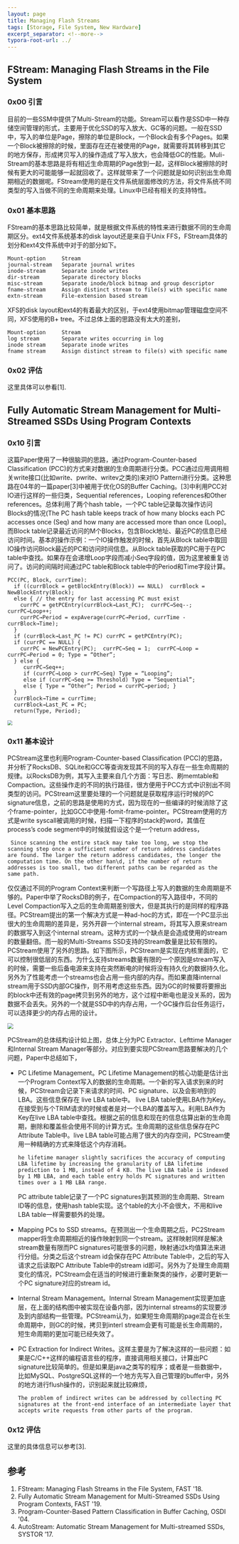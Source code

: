 ```yaml
---
layout: page
title: Managing Flash Streams
tags: [Storage, File System, New Hardware]
excerpt_separator: <!--more-->
typora-root-url: ../
---
```


## FStream: Managing Flash Streams in the File System

### 0x00 引言

 目前的一些SSM中提供了Multi-Stream的功能。Stream可以看作是SSD中一种存储空间管理的形式，主要用于优化SSD的写入放大、GC等的问题。一般在SSD中，写入的单位是Page，擦除的单位是Block，一个Block会有多个Pages。如果一个Block被擦除的时候，里面存在还在被使用的Page，就需要将其转移到其它的地方保存，形成拷贝写入的操作造成了写入放大，也会降低GC的性能。Muli-Stream的基本思路是将有相近生命周期的Page放到一起，这样Block被擦除的时候有更大的可能能够一起就回收了。这样就带来了一个问题就是如何识别出生命周期相近的数据呢。FStream使用的是在文件系统层面修改的方法，将文件系统不同类型的写入当做不同的生命周期来处理。Linux中已经有相关的支持特性。

### 0x01 基本思路

 FStream的基本思路比较简单，就是根据文件系统的特性来进行数据不同的生命周期区分。ext4文件系统基本的disk layout还是来自于Unix FFS，FStream具体的划分和ext4文件系统中对于的部分如下。

```
Mount-option     Stream
journal-stream   Separate journal writes
inode-stream     Separate inode writes
dir-stream       Separate directory blocks
misc-stream      Separate inode/block bitmap and group descriptor
fname-stream     Assign distinct stream to file(s) with specific name
extn-stream      File-extension based stream
```

XFS的disk layout和ext4的有着最大的区别，于ext4使用bitmap管理磁盘空间不同，XFS使用的B+ tree。不过总体上面的思路没有太大的差别，

```
Mount-option     Stream
log stream       Separate writes occurring in log
inode stream     Separate inode writes
fname stream     Assign distinct stream to file(s) with specific name
```

### 0x02 评估

  这里具体可以参看[1].

## Fully Automatic Stream Management for Multi-Streamed SSDs Using Program Contexts

### 0x10 引言

   这篇Paper使用了一种很脑洞的思路，通过Program-Counter-based Classification (PCC)的方式来对数据的生命周期进行分类。PCC通过应用调用相关write接口(比如write、pwrite、writev之类的)来对IO Pattern进行分类。这种思路在04年的一篇paper[3]中被用于优化OS的Buffer Caching。[3]中利用PCC对IO进行这样的一些归类，Sequential references，Looping references和Other references。总体利用了两个hash table，一个PC table记录每次操作访问Blocks的情况(The PC hash table keeps track of how many blocks each PC accesses once (Seq) and how many are accessed more than once (Loop)。而Block table记录最近访问的M个Blocks，包含Block地址、最近PC的信息已经访问时间。基本的操作示例：一个IO操作触发的时候，首先从Block table中取回IO操作访问Block最近的PC和访问时间信息。从Block table获取的PC用于在PC table中查找。如果存在会递增Loop字段而减小Seq字段的值，因为这里被重复访问了。访问的间隔时间通过PC table和Block table中的Period和Time字段计算。

```
PCC(PC, Block, currTime):
  if ((currBlock = getBlockEntry(Block)) == NULL)  currBlock = NewBlockEntry(Block);
  else { // the entry for last accessing PC must exist 
    currPC = getPCEntry(currBlock→Last_PC);  currPC→Seq--; currPC→Loop++;
    currPC→Period = expAverage(currPC→Period, currTime - currBlock→Time);
  }
  if (currBlock→Last_PC != PC) currPC = getPCEntry(PC); 
  if (currPC == NULL) {
    currPC = NewPCEntry(PC);  currPC→Seq = 1;  currPC→Loop = currPC→Period = 0; Type = “Other”;
  } else {
     currPC→Seq++;
     if (currPC→Loop > currPC→Seq) Type = “Looping”;
     else if (currPC→Seq >= Threshold) Type = “Sequential”; 
     else { Type = “Other”; Period = currPC→period; }
  }
  currBlock→Time = currTime; 
  currBlock→Last_PC = PC;
  return(Type, Period);
```

<img src="/assets/png/pcc-buffer-arch.png" style="zoom:67%;" />

### 0x11 基本设计

 PCStream这里也利用Program-Counter-based Classification (PCC)的思路，并分析了RocksDB、SQLite和GCC等查询发现其不同的写入存在一些生命周期的规律。以RocksDB为例，其写入主要来自几个方面：写日志、刷memtable和Compaction。这些操作走的不同的执行路径，很方便用于PCC方式中识别出不同类型的访问。PCStream这里要处理的一个问题就是获取程序运行时候的PC signature信息，之前的思路是使用的方式，因为现在的一些编译的时候消除了这个frame-pointer，比如GCC中使用-fomit-frame-pointer。PCStream使用的方式是write syscall被调用的时候，扫描一下程序的stack的word，其值在 process’s code segment中的时候就假设这个是一个return address，

```
 Since scanning the entire stack may take too long, we stop the scanning step once a sufficient number of return address candidates are found. The larger the return address candidates, the longer the computation time. On the other han\d, if the number of return addresses is too small, two different paths can be regarded as the same path.
```

 仅仅通过不同的Program Context来判断一个写路径上写入的数据的生命周期是不够的。Paper中举了RocksDB的例子，在Compaction的写入路径中，不同的Level Compaction写入之后的生命周期差别很大，但是其执行的是同样的程序路径。PCStream提出的第一个解决方式是一种ad-hoc的方式，即在一个PC显示出很大的生命周期的差异是，另外开辟一个internal stream，将其写入原来stream的数据写入到这个internal stream。这种方式的一个缺点是会造成使用的stream的数量翻倍。而一般的Multi-Streams SSD支持的Stream数量是比较有限的。PCStream使用了另外的思路。如下图所示，PCStream是实现在内核里面的，它可以控制很低层的东西。为什么支持streams数量有限的一个原因是stream写入的时候，需要一些后备电源来支持在突然断电的时候将没有持久化的数据持久化。另外为了性能考虑一个streams也会占用一些内部的内存。而如果直降internal stream用于SSD内部GC操作，则不用考虑这些东西。因为GC的时候要将要擦出的block中还有效的page拷贝到另外的地方，这个过程中断电也是没关系的，因为数据不会丢失。另外的一个就是SSD中的内存占用，一个GC操作后台任务运行，可以选择更少的内存占用的设计。

<img src="/assets/png/pcstream-arch.png" style="zoom:80%;" />

PCStream的总体结构设计如上图，总体上分为PC Extractor、Lefttime Manager和Internal Stream Manager等部分。对应到要实现PCStream思路要解决的几个问题，Paper中总结如下，

* PC Lifetime Management。PC Lifetime Management的核心功能是估计出一个Program Context写入的数据的生命周期。一个新的写入请求到来的时候，PCStream会记录下来请求的时间、PC signature、以及会影响到的LBA。这些信息保存在 live LBA table中。 live LBA table使用LBA作为Key。在接受到与个TRIM请求的时候或者是对一个LBA的覆盖写入。利用LBA作为Key在live LBA table中查找。根据之前的信息和现在的信息估算出新的生命周期，删除和覆盖些会使用不同的计算方式。生命周期的这些信息保存在PC Attribute Table中。live LBA table可能占用了很大的内存空间，PCStream使用一种精确的方式来降低这个内存消耗。

  ```
  he lifetime manager slightly sacrifices the accuracy of computing LBA lifetime by increasing the granularity of LBA lifetime prediction to 1 MB, instead of 4 KB. The live LBA table is indexed by 1 MB LBA, and each table entry holds PC signatures and written times over a 1 MB LBA range.
  ```

  PC attribute table记录了一个PC signatures到其预测的生命周期、Stream ID等的信息，使用hash table实现。这个table的大小不会很大，不用和live LBA table一样需要额外的处理。

* Mapping PCs to SSD streams。在预测出一个生命周期之后，PC2Stream mapper将生命周期相近的操作映射到同一个stream。这样映射同样是解决stream数量有限而PC signatures可能很多的问题，映射通过k均值算法来进行分组。分类之后这个stream id会保存在PC Attribute Table中，之后的写入请求之后读取PC Attribute Table中的stream id即可。另外为了处理生命周期变化的情况，PCStream会在适当的时候进行重新聚类的操作，必要时更新一个PC signature对应的stream id。

* Internal Stream Management。Internal Stream Management实现更加底层，在上面的结构图中被实现在设备内部，因为internal streams的实现要涉及到内部结构一些管理。PCStream认为，如果短生命周期的page混合在长生命周期中，则GC的时候，拷贝到interl stream会更有可能是长生命周期的，短生命周期的更加可能已经失效了。

* PC Extraction for Indirect Writes。这样主要是为了解决这样的一些问题：如果是C/C++这样的编程语言些的程序，直接调用相关接口，计算出PC signature比较简单的。但是如果是java之类写的程序；或者是一些数据中，比如MySQL、PostgreSQL这样的一个地方先写入自己管理的buffer中，另外的地方进行flush操作的，识别起来就比较麻烦，

  ```
  The problem of indirect writes can be addressed by collecting PC signatures at the front-end interface of an intermediate layer that accepts write requests from other parts of the program. 
  ```

### 0x12 评估

  这里的具体信息可以参考[3].

## 参考

1. FStream: Managing Flash Streams in the File System, FAST '18.
2. Fully Automatic Stream Management for Multi-Streamed SSDs Using Program Contexts, FAST '19.
3. Program-Counter-Based Pattern Classification in Buffer Caching, OSDI '04.
4. AutoStream: Automatic Stream Management for Multi-streamed SSDs, SYSTOR ’17.

